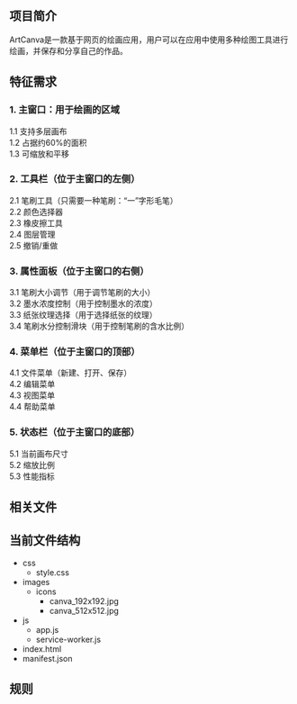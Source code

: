 ## 项目简介
ArtCanva是一款基于网页的绘画应用，用户可以在应用中使用多种绘图工具进行绘画，并保存和分享自己的作品。

## 特征需求
### 1. 主窗口：用于绘画的区域
1.1 支持多层画布 <br>
1.2 占据约60%的面积 <br>
1.3 可缩放和平移

### 2. 工具栏（位于主窗口的左侧）
2.1 笔刷工具（只需要一种笔刷：“一”字形毛笔） <br>
2.2 颜色选择器 <br>
2.3 橡皮擦工具 <br>
2.4 图层管理 <br>
2.5 撤销/重做 <br>

### 3. 属性面板（位于主窗口的右侧）
3.1 笔刷大小调节（用于调节笔刷的大小） <br>
3.2 墨水浓度控制（用于控制墨水的浓度） <br>
3.3 纸张纹理选择（用于选择纸张的纹理） <br>
3.4 笔刷水分控制滑块（用于控制笔刷的含水比例） <br>

### 4. 菜单栏（位于主窗口的顶部）
4.1 文件菜单（新建、打开、保存） <br>
4.2 编辑菜单 <br>
4.3 视图菜单 <br>
4.4 帮助菜单 <br>

### 5. 状态栏（位于主窗口的底部）
5.1 当前画布尺寸 <br>
5.2 缩放比例 <br>
5.3 性能指标 <br>

## 相关文件

## 当前文件结构
- css
  - style.css
- images
  - icons
    - canva_192x192.jpg
    - canva_512x512.jpg
- js
  - app.js
  - service-worker.js
- index.html
- manifest.json


## 规则
